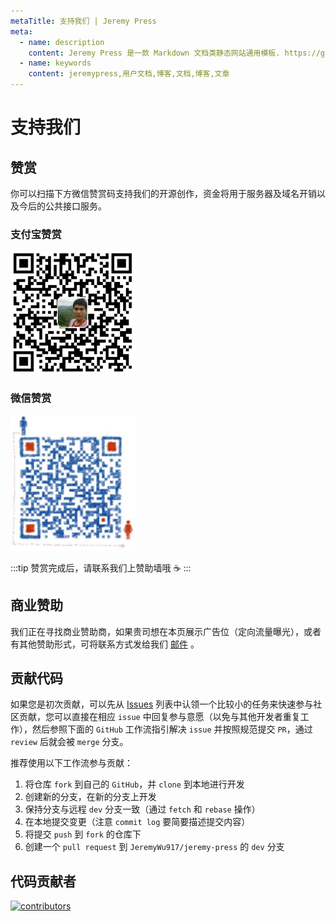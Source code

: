 ```yaml
---
metaTitle: 支持我们 | Jeremy Press
meta:
  - name: description
    content: Jeremy Press 是一款 Markdown 文档类静态网站通用模板. https://github.com/JeremyWu917/jeremy-press
  - name: keywords
    content: jeremypress,用户文档,博客,文档,博客,文章
---
```


# 支持我们

## 赞赏

你可以扫描下方微信赞赏码支持我们的开源创作，资金将用于服务器及域名开销以及今后的公共接口服务。

### 支付宝赞赏

<img src="https://raw.githubusercontent.com/jeremywu917/jeremywuassets/main/src/blog/Alipay.png" width="200" alt="支付宝赞赏码">

### 微信赞赏

<img src="https://raw.githubusercontent.com/jeremywu917/jeremywuassets/main/src/blog/Wechat.png" width="200" alt="微信赞赏码">

:::tip
赞赏完成后，请联系我们上赞助墙哦 :coffee:
:::

## 商业赞助

我们正在寻找商业赞助商，如果贵司想在本页展示广告位（定向流量曝光），或者有其他赞助形式，可将联系方式发给我们 [邮件](mailto:jeremy.wu@foxmail.com) 。

## 贡献代码

如果您是初次贡献，可以先从 [Issues](https://github.com/JeremyWu917/jeremy-press/issues) 列表中认领一个比较小的任务来快速参与社区贡献，您可以直接在相应 `issue` 中回复参与意愿（以免与其他开发者重复工作），然后参照下面的 `GitHub` 工作流指引解决 `issue` 并按照规范提交 `PR`，通过 `review` 后就会被 `merge` 分支。

推荐使用以下工作流参与贡献：

1. 将仓库 `fork` 到自己的 `GitHub`，并 `clone` 到本地进行开发
2. 创建新的分支，在新的分支上开发
3. 保持分支与远程 `dev` 分支一致（通过 `fetch` 和 `rebase` 操作）
4. 在本地提交变更（注意 `commit log` 要简要描述提交内容）
5. 将提交 `push` 到 `fork` 的仓库下
6. 创建一个 `pull request` 到 `JeremyWu917/jeremy-press` 的 `dev` 分支

## 代码贡献者

[![contributors](https://opencollective.com/jeremy-press/contributors.svg?width=890&button=false)](https://github.com/JeremyWu917/jeremy-press/graphs/contributors)
